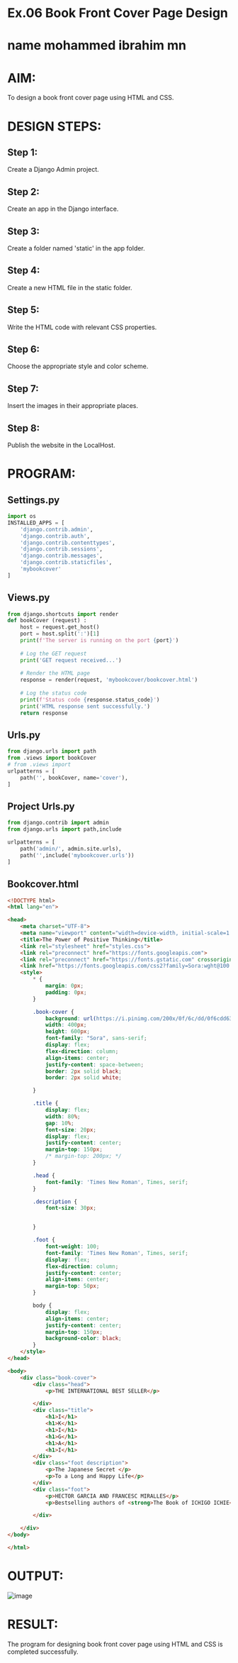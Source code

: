 # Ex.06 Book Front Cover Page Design
# name mohammed ibrahim mn
# AIM:
To design a book front cover page using HTML and CSS.

# DESIGN STEPS:
## Step 1:
Create a Django Admin project.

## Step 2:
Create an app in the Django interface.

## Step 3:
Create a folder named 'static' in the app folder.

## Step 4:
Create a new HTML file in the static folder.

## Step 5:
Write the HTML code with relevant CSS properties.

## Step 6:
Choose the appropriate style and color scheme.

## Step 7:
Insert the images in their appropriate places.

## Step 8:
Publish the website in the LocalHost.

# PROGRAM:
## Settings.py 
```python
import os 
INSTALLED_APPS = [
    'django.contrib.admin',
    'django.contrib.auth',
    'django.contrib.contenttypes',
    'django.contrib.sessions',
    'django.contrib.messages',
    'django.contrib.staticfiles',
    'mybookcover'
]
```
## Views.py 
```python
from django.shortcuts import render
def bookCover (request) :
    host = request.get_host()
    port = host.split(':')[1] 
    print(f'The server is running on the port {port}')
    
    # Log the GET request
    print('GET request received...')
    
    # Render the HTML page
    response = render(request, 'mybookcover/bookcover.html') 
    
    # Log the status code
    print(f'Status code {response.status_code}')
    print('HTML response sent successfully.')
    return response

```
## Urls.py 
```python
from django.urls import path
from .views import bookCover
# from .views import
urlpatterns = [
    path('', bookCover, name='cover'),
]
```
## Project Urls.py 
```python
from django.contrib import admin
from django.urls import path,include

urlpatterns = [
    path('admin/', admin.site.urls),
    path('',include('mybookcover.urls'))
]
```
## Bookcover.html 
```html
<!DOCTYPE html>
<html lang="en">

<head>
    <meta charset="UTF-8">
    <meta name="viewport" content="width=device-width, initial-scale=1.0">
    <title>The Power of Positive Thinking</title>
    <link rel="stylesheet" href="styles.css">
    <link rel="preconnect" href="https://fonts.googleapis.com">
    <link rel="preconnect" href="https://fonts.gstatic.com" crossorigin>
    <link href="https://fonts.googleapis.com/css2?family=Sora:wght@100..800&display=swap" rel="stylesheet">
    <style>
        * {
            margin: 0px;
            padding: 0px;
        }

        .book-cover {
            background: url(https://i.pinimg.com/200x/0f/6c/dd/0f6cdd636bde06a9098c21df6768161a.jpg)no-repeat center/cover;
            width: 400px;
            height: 600px;
            font-family: "Sora", sans-serif;
            display: flex;
            flex-direction: column;
            align-items: center;
            justify-content: space-between;
            border: 2px solid black;
            border: 2px solid white;

        }

        .title {
            display: flex;
            width: 80%;
            gap: 10%;
            font-size: 20px;
            display: flex;
            justify-content: center;
            margin-top: 150px;
            /* margin-top: 200px; */
        }

        .head {
            font-family: 'Times New Roman', Times, serif;
        }

        .description {
            font-size: 30px;


        }

        .foot {
            font-weight: 100;
            font-family: 'Times New Roman', Times, serif;
            display: flex;
            flex-direction: column;
            justify-content: center;
            align-items: center;
            margin-top: 50px;
        }

        body {
            display: flex;
            align-items: center;
            justify-content: center;
            margin-top: 150px;
            background-color: black;
        }
    </style>
</head>

<body>
    <div class="book-cover">
        <div class="head">
            <p>THE INTERNATIONAL BEST SELLER</p>

        </div>
        <div class="title">
            <h1>I</h1>
            <h1>K</h1>
            <h1>I</h1>
            <h1>G</h1>
            <h1>A</h1>
            <h1>I</h1>
        </div>
        <div class="foot description">
            <p>The Japanese Secret </p>
            <p>To a Long and Happy Life</p>
        </div>
        <div class="foot">
            <p>HECTOR GARCIA AND FRANCESC MIRALLES</p>
            <p>Bestselling authors of <strong>The Book of ICHIGO ICHIE</strong></p>

        </div>

    </div>
</body>

</html>
```
# OUTPUT:
![image](https://github.com/user-attachments/assets/d294dee8-242f-4d64-be40-5cf6d97d31af)

# RESULT:
The program for designing book front cover page using HTML and CSS is completed successfully.
